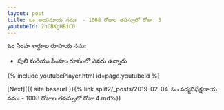 ```yaml
---
layout: post
title: ఓం అయమాయ నమః  - 1008 రోజుల తపస్సులో రోజు  3
youtubeId: 2hCBKgHBiC0
---
```

 
 
 ఓం సింహ శార్ధూల రూపాయ నమః  
 
 -  పులి మరియు సింహం రూపంలో ఎవరు ఉన్నారు 
 
  
 
  
 
 
 
 
 
 


{% include youtubePlayer.html id=page.youtubeId %}
 
[Next]({{ site.baseurl }}{% link  split2/_posts/2019-02-04-ఓం పద్మనిభేక్షణాయ నమః  - 1008 రోజుల తపస్సులో రోజు  4.md%})
 
